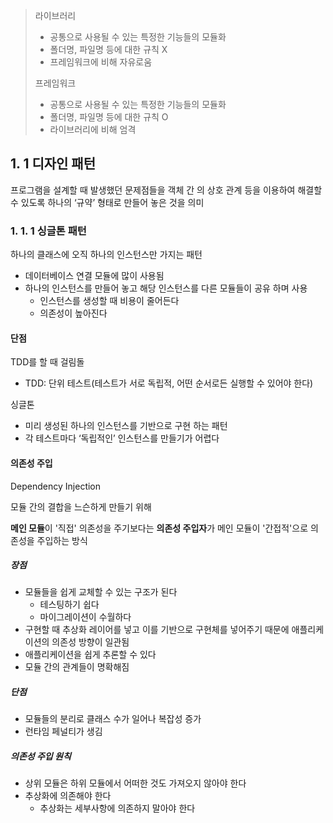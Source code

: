 > 라이브러리
>
> - 공통으로 사용될 수 있는 특정한 기능들의 모듈화
> - 폴더명, 파일명 등에 대한 규칙 X
> - 프레임워크에 비해 자유로움
>
> 프레임워크
>
> - 공통으로 사용될 수 있는 특정한 기능들의 모듈화
> - 폴더명, 파일명 등에 대한 규칙 O
> - 라이브러리에 비해 엄격





## 1. 1 디자인 패턴

프로그램을 설계할 때 발생했던 문제점들을 객체 간 의 상호 관계 등을 이용하여 해결할 수 있도록 하나의 ‘규약’ 형태로 만들어 놓은 것을 의미



### 1. 1. 1 싱글톤 패턴

하나의 클래스에 오직 하나의 인스턴스만 가지는 패턴

- 데이터베이스 연결 모듈에 많이 사용됨
- 하나의 인스턴스를 만들어 놓고 해당 인스턴스를 다른 모듈들이 공유 하며 사용
  - 인스턴스를 생성할 때 비용이 줄어든다
  - 의존성이 높아진다

#### 단점

TDD를 할 때 걸림돌

- TDD: 단위 테스트(테스트가 서로 독립적, 어떤 순서로든 실행할 수 있어야 한다)

싱글톤

- 미리 생성된 하나의 인스턴스를 기반으로 구현 하는 패턴
- 각 테스트마다 ‘독립적인’ 인스턴스를 만들기가 어렵다



#### 의존성 주입

Dependency Injection

모듈 간의 결합을 느슨하게 만들기 위해

**메인 모듈**이 '직접' 의존성을 주기보다는 **의존성 주입자**가 메인 모듈이 '간접적'으로 의존성을 주입하는 방식



##### 장점

- 모듈들을 쉽게 교체할 수 있는 구조가 된다
  - 테스팅하기 쉽다
  - 마이그레이션이 수월하다
- 구현할 때 추상화 레이어를 넣고 이를 기반으로 구현체를 넣어주기 때문에 애플리케이션의 의존성 방향이 일관됨
- 애플리케이션을 쉽게 추론할 수 있다
- 모듈 간의 관계들이 명확해짐

##### 단점

- 모듈들의 분리로 클래스 수가 일어나 복잡성 증가
- 런타임 페널티가 생김

##### 의존성 주입 원칙

- 상위 모듈은 하위 모듈에서 어떠한 것도 가져오지 않아야 한다
- 추상화에 의존해야 한다
  - 추상화는 세부사항에 의존하지 말아야 한다